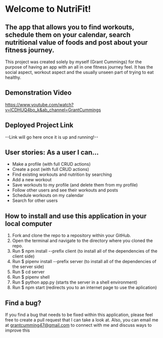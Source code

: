 # Welcome to NutriFit!

## The app that allows you to find workouts, schedule them on your calendar, search nutritional value of foods and post about your fitness journey.

This project was created solely by myself (Grant Cummings) for the purpose of having an app with an all in one fitness journey feel. It has the social aspect, workout aspect and the usually unseen part of trying to eat healthy. 

## Demonstration Video
https://www.youtube.com/watch?v=lCDHUQ4bo_k&ab_channel=GrantCummings

## Deployed Project Link
--Link will go here once it is up and running!--

## User stories: As a user I can...
- Make a profile (with full CRUD actions)
- Create a post (with full CRUD actions) 
- Find existing workouts and nutrition by searching
- Add a new workout
- Save workouts to my profile (and delete them from my profile)
- Follow other users and see their workouts and posts
- Schedule workouts on my calendar
- Search for other users

## How to install and use this application in your local computer
1. Fork and clone the repo to a repository within your GitHub.
3. Open the terminal and navigate to the directory where you cloned the repo.
4. Run $ npm install --prefix client (to install all of the dependencies of the client side)
5. Run $ pipenv install --prefix server (to install all of the dependencies of the server side)
6. Run $ cd server 
7. Run $ pipenv shell
8. Run $ python app.py (starts the server in a shell environment)
9. Run $ npm start  (redirects you to an internet page to use the aplication)

## Find a bug? 
If you find a bug that needs to be fixed within this application, please feel free to create a pull request that I can take a look at. Also, you can email me at grantcumming47@gmail.com to connect with me and discuss ways to improve this
